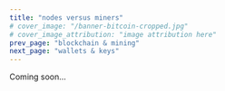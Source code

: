 ```yaml
---
title: "nodes versus miners"
# cover_image: "/banner-bitcoin-cropped.jpg"
# cover_image_attribution: "image attribution here"
prev_page: "blockchain & mining"
next_page: "wallets & keys"
---
```


Coming soon...
